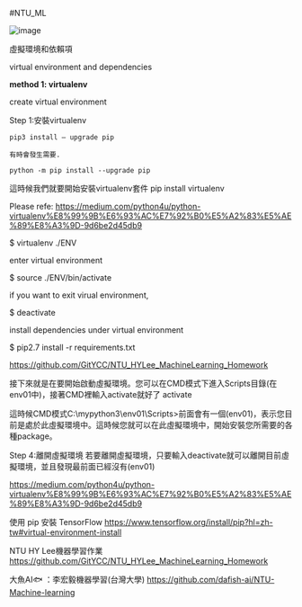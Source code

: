 #NTU_ML

![image](https://user-images.githubusercontent.com/69530706/116800891-8eaa2b80-ab37-11eb-8a4d-b8a04706552e.png)

虛擬環境和依賴項

virtual environment and dependencies

**method 1: virtualenv**

create virtual environment

  Step 1:安裝virtualenv
  
    pip3 install — upgrade pip   
    
    有時會發生需要.
    
    python -m pip install --upgrade pip  
    
   這時候我們就要開始安裝virtualenv套件
   pip install virtualenv
   
   Please refe: https://medium.com/python4u/python-virtualenv%E8%99%9B%E6%93%AC%E7%92%B0%E5%A2%83%E5%AE%89%E8%A3%9D-9d6be2d45db9
   
$ virtualenv ./ENV


enter virtual environment

$ source ./ENV/bin/activate


if you want to exit virual environment,

$ deactivate

install dependencies under virtual environment

$ pip2.7 install -r requirements.txt


https://github.com/GitYCC/NTU_HYLee_MachineLearning_Homework



接下來就是在要開始啟動虛擬環境。您可以在CMD模式下進入Scripts目錄(在env01中)，接著CMD裡輸入activate就好了
activate

這時候CMD模式C:\mypython3\env01\Scripts>前面會有一個(env01)，表示您目前是處於此虛擬環境中。這時候您就可以在此虛擬環境中，開始安裝您所需要的各種package。

Step 4:離開虛擬環境
若要離開虛擬環境，只要輸入deactivate就可以離開目前虛擬環境，並且發現最前面已經沒有(env01)

https://medium.com/python4u/python-virtualenv%E8%99%9B%E6%93%AC%E7%92%B0%E5%A2%83%E5%AE%89%E8%A3%9D-9d6be2d45db9


使用 pip 安裝 TensorFlow
https://www.tensorflow.org/install/pip?hl=zh-tw#virtual-environment-install

NTU HY Lee機器學習作業
https://github.com/GitYCC/NTU_HYLee_MachineLearning_Homework

大魚AI🐟 ：李宏毅機器學習(台灣大學)
https://github.com/dafish-ai/NTU-Machine-learning


